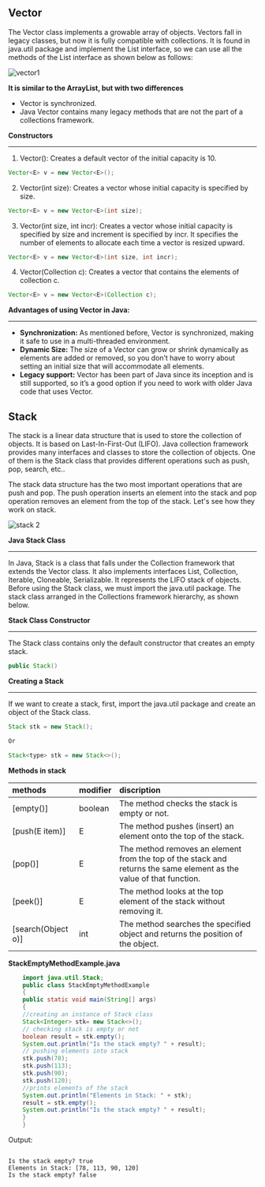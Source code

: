 

## Vector 

The Vector class implements a growable array of objects. Vectors fall in legacy classes, but now it is fully compatible with collections. It is found in java.util package and implement the List interface, so we can use all the methods of the List interface as shown below as follows:





![vector1](https://github.com/rhushikesh2000/JAVA_TUTORIAL_/assets/124034778/8ac6feb7-313d-4172-a4c5-590de28f62a4)







**It is similar to the ArrayList, but with two differences**


- Vector is synchronized.
- Java Vector contains many legacy methods that are not the part of a collections framework.


**Constructors**

---

1. Vector(): Creates a default vector of the initial capacity is 10.
~~~java
Vector<E> v = new Vector<E>();
~~~
2. Vector(int size): Creates a vector whose initial capacity is specified by size.
~~~java
Vector<E> v = new Vector<E>(int size);
~~~
3. Vector(int size, int incr): Creates a vector whose initial capacity is specified by size and increment is specified by incr. It specifies the number of elements to allocate each time a vector is resized upward.
~~~java
Vector<E> v = new Vector<E>(int size, int incr);
~~~
4. Vector(Collection c): Creates a vector that contains the elements of collection c.
~~~java
Vector<E> v = new Vector<E>(Collection c);
~~~

**Advantages of using Vector in Java:**

---

- **Synchronization:** As mentioned before, Vector is synchronized, making it safe to use in a multi-threaded environment.
- **Dynamic Size:** The size of a Vector can grow or shrink dynamically as elements are added or removed, so you don’t have to worry about setting an initial size that will accommodate all elements.
- **Legacy support:** Vector has been part of Java since its inception and is still supported, so it’s a good option if you need to work with older Java code that uses Vector.

## Stack

The stack is a linear data structure that is used to store the collection of objects. It is based on Last-In-First-Out (LIFO). Java collection framework provides many interfaces and classes to store the collection of objects. One of them is the Stack class that provides different operations such as push, pop, search, etc..

The stack data structure has the two most important operations that are push and pop. The push operation inserts an element into the stack and pop operation removes an element from the top of the stack. Let's see how they work on stack.







![stack 2](https://github.com/rhushikesh2000/JAVA_TUTORIAL_/assets/124034778/da7004d9-1aa4-4dbb-8c99-6c78615e4fe4)



**Java Stack Class**

---

In Java, Stack is a class that falls under the Collection framework that extends the Vector class. It also implements interfaces List, Collection, Iterable, Cloneable, Serializable. It represents the LIFO stack of objects. Before using the Stack class, we must import the java.util package. The stack class arranged in the Collections framework hierarchy, as shown below.

















**Stack Class Constructor**

---

The Stack class contains only the default constructor that creates an empty stack.
~~~java
public Stack()  
~~~

**Creating a Stack**

---

If we want to create a stack, first, import the java.util package and create an object of the Stack class.
~~~java
Stack stk = new Stack(); 

Or

Stack<type> stk = new Stack<>();  
~~~

**Methods in stack**

|methods|modifier|discription|
| :- | :- | :- |
|[empty()]|boolean|The method checks the stack is empty or not.|
|[push(E item)]|E|The method pushes (insert) an element onto the top of the stack.|
|[pop()]|E|The method removes an element from the top of the stack and returns the same element as the value of that function.|
|[peek()]|E|The method looks at the top element of the stack without removing it.|
|[search(Object o)]|int|The method searches the specified object and returns the position of the object.|



**StackEmptyMethodExample.java**
~~~java
    import java.util.Stack;  
    public class StackEmptyMethodExample  
    {  
    public static void main(String[] args)   
    {  
    //creating an instance of Stack class  
    Stack<Integer> stk= new Stack<>();  
    // checking stack is empty or not  
    boolean result = stk.empty();  
    System.out.println("Is the stack empty? " + result);  
    // pushing elements into stack  
    stk.push(78);  
    stk.push(113);  
    stk.push(90);  
    stk.push(120);  
    //prints elements of the stack  
    System.out.println("Elements in Stack: " + stk);  
    result = stk.empty();  
    System.out.println("Is the stack empty? " + result);  
    }  
    }  
~~~
Output:
~~~

Is the stack empty? true
Elements in Stack: [78, 113, 90, 120]
Is the stack empty? false

~~~
